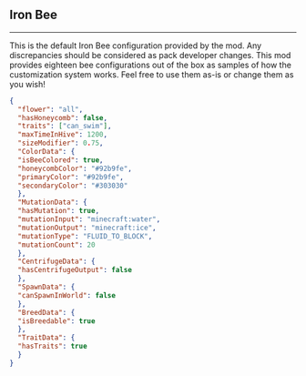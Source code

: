 ## **Iron Bee**
***
This is the default Iron Bee configuration provided by the mod. Any discrepancies should be considered as pack developer changes. This mod provides eighteen bee configurations out of the box as samples of how the customization system works. Feel free to use them as-is or change them as you wish!

```json
{  
  "flower": "all",  
  "hasHoneycomb": false,  
  "traits": ["can_swim"],  
  "maxTimeInHive": 1200,  
  "sizeModifier": 0.75,  
  "ColorData": {  
  "isBeeColored": true,  
  "honeycombColor": "#92b9fe",  
  "primaryColor": "#92b9fe",  
  "secondaryColor": "#303030"  
  },  
  "MutationData": {  
  "hasMutation": true,  
  "mutationInput": "minecraft:water",  
  "mutationOutput": "minecraft:ice",  
  "mutationType": "FLUID_TO_BLOCK",  
  "mutationCount": 20  
  },  
  "CentrifugeData": {  
  "hasCentrifugeOutput": false  
  },  
  "SpawnData": {  
  "canSpawnInWorld": false  
  },  
  "BreedData": {  
  "isBreedable": true  
  },  
  "TraitData": {  
  "hasTraits": true  
  }  
}
```
<!--stackedit_data:
eyJoaXN0b3J5IjpbMjAzNjY2OTUzOF19
-->